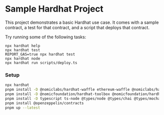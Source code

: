 # Sample Hardhat Project

This project demonstrates a basic Hardhat use case. It comes with a sample contract, a test for that contract, and a script that deploys that contract.

Try running some of the following tasks:

```shell
npx hardhat help
npx hardhat test
REPORT_GAS=true npx hardhat test
npx hardhat node
npx hardhat run scripts/deploy.ts
```

### Setup
```sh
npx hardhat
pnpm install -D @nomiclabs/hardhat-waffle ethereum-waffle @nomiclabs/hardhat-ethers ethers hardhat
pnpm install -D @nomicfoundation/hardhat-toolbox @nomicfoundation/hardhat-network-helpers @nomicfoundation/hardhat-chai-matchers @nomiclabs/hardhat-ethers @nomiclabs/hardhat-etherscan chai hardhat-gas-reporter solidity-coverage @typechain/hardhat typechain @typechain/ethers-v5 @ethersproject/abi @ethersproject/providers
pnpm install -D typescript ts-node @types/node @types/chai @types/mocha @ethersproject/bytes dotenv
pnpm install @openzeppelin/contracts
pnpm up --latest
```
